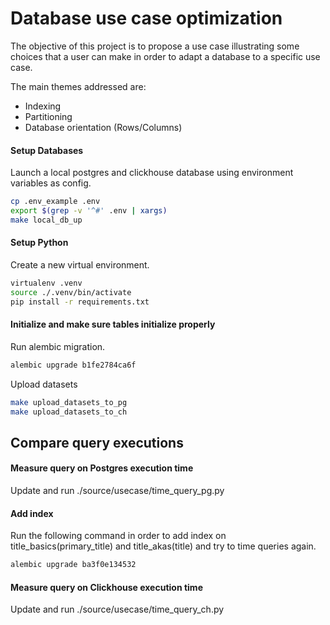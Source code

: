 # Database use case optimization

The objective of this project is to propose a use case illustrating some choices that a user can make in order to adapt a database to a specific use case.

The main themes addressed are:

- Indexing
- Partitioning
- Database orientation (Rows/Columns)

#### Setup Databases

Launch a local postgres and clickhouse database using environment variables as config.

```bash
cp .env_example .env
export $(grep -v '^#' .env | xargs)
make local_db_up
```

#### Setup Python

Create a new virtual environment.

```bash
virtualenv .venv
source ./.venv/bin/activate
pip install -r requirements.txt
```

#### Initialize and make sure tables initialize properly

Run alembic migration.

```bash
alembic upgrade b1fe2784ca6f
```

Upload datasets

```bash
make upload_datasets_to_pg
make upload_datasets_to_ch
```

## Compare query executions

#### Measure query on Postgres execution time

Update and run ./source/usecase/time_query_pg.py

#### Add index

Run the following command in order to add index on title_basics(primary_title) and title_akas(title) and try to time queries again.

```bash
alembic upgrade ba3f0e134532
```

#### Measure query on Clickhouse execution time

Update and run ./source/usecase/time_query_ch.py